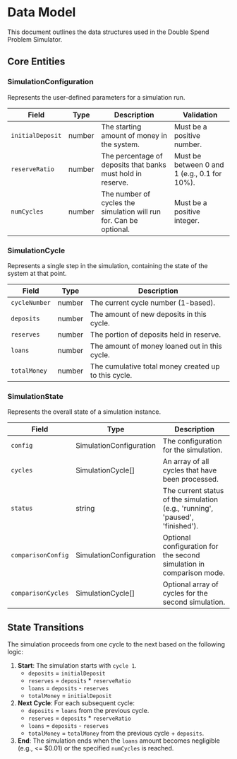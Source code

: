 # Data Model

This document outlines the data structures used in the Double Spend Problem Simulator.

## Core Entities

### SimulationConfiguration
Represents the user-defined parameters for a simulation run.

| Field | Type | Description | Validation |
|---|---|---|---|
| `initialDeposit` | number | The starting amount of money in the system. | Must be a positive number. |
| `reserveRatio` | number | The percentage of deposits that banks must hold in reserve. | Must be between 0 and 1 (e.g., 0.1 for 10%). |
| `numCycles` | number | The number of cycles the simulation will run for. Can be optional. | Must be a positive integer. |

### SimulationCycle
Represents a single step in the simulation, containing the state of the system at that point.

| Field | Type | Description |
|---|---|---|
| `cycleNumber` | number | The current cycle number (1-based). |
| `deposits` | number | The amount of new deposits in this cycle. |
| `reserves` | number | The portion of deposits held in reserve. |
| `loans` | number | The amount of money loaned out in this cycle. |
| `totalMoney` | number | The cumulative total money created up to this cycle. |

### SimulationState
Represents the overall state of a simulation instance.

| Field | Type | Description |
|---|---|---|
| `config` | SimulationConfiguration | The configuration for the simulation. |
| `cycles` | SimulationCycle[] | An array of all cycles that have been processed. |
| `status` | string | The current status of the simulation (e.g., 'running', 'paused', 'finished'). |
| `comparisonConfig` | SimulationConfiguration | Optional configuration for the second simulation in comparison mode. |
| `comparisonCycles` | SimulationCycle[] | Optional array of cycles for the second simulation. |

## State Transitions

The simulation proceeds from one cycle to the next based on the following logic:

1.  **Start**: The simulation starts with `cycle 1`.
    - `deposits` = `initialDeposit`
    - `reserves` = `deposits` * `reserveRatio`
    - `loans` = `deposits` - `reserves`
    - `totalMoney` = `initialDeposit`
2.  **Next Cycle**: For each subsequent cycle:
    - `deposits` = `loans` from the previous cycle.
    - `reserves` = `deposits` * `reserveRatio`
    - `loans` = `deposits` - `reserves`
    - `totalMoney` = `totalMoney` from the previous cycle + `deposits`.
3.  **End**: The simulation ends when the `loans` amount becomes negligible (e.g., <= $0.01) or the specified `numCycles` is reached.
